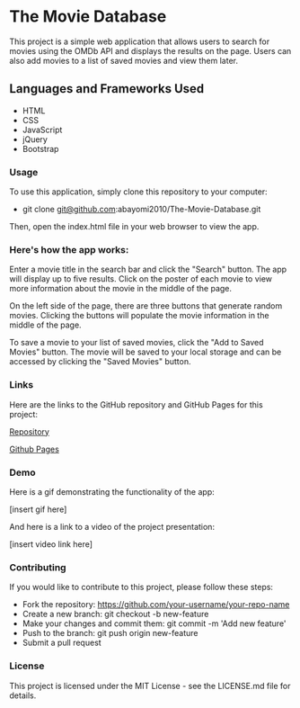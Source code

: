 # The Movie Database
This project is a simple web application that allows users to search for movies using the OMDb API and displays the results on the page. Users can also add movies to a list of saved movies and view them later.

## Languages and Frameworks Used
* HTML
* CSS
* JavaScript
* jQuery
* Bootstrap

### Usage
To use this application, simply clone this repository to your computer:
* git clone git@github.com:abayomi2010/The-Movie-Database.git

Then, open the index.html file in your web browser to view the app.

### Here's how the app works:

Enter a movie title in the search bar and click the "Search" button. The app will display up to five results. Click on the poster of each movie to view more information about the movie in the middle of the page.

On the left side of the page, there are three buttons that generate random movies. Clicking the buttons will populate the movie information in the middle of the page.

To save a movie to your list of saved movies, click the "Add to Saved Movies" button. The movie will be saved to your local storage and can be accessed by clicking the "Saved Movies" button.


### Links
Here are the links to the GitHub repository and GitHub Pages for this project:

[Repository](https://github.com/Jacwilalasey/Group-Project)

[Github Pages](https://jacwilalasey.github.io/The-Movie-Database/)

### Demo
Here is a gif demonstrating the functionality of the app:

[insert gif here]

And here is a link to a video of the project presentation:

[insert video link here]

### Contributing
If you would like to contribute to this project, please follow these steps:

* Fork the repository: https://github.com/your-username/your-repo-name
* Create a new branch: git checkout -b new-feature
* Make your changes and commit them: git commit -m 'Add new feature'
* Push to the branch: git push origin new-feature
* Submit a pull request


### License
This project is licensed under the MIT License - see the LICENSE.md file for details.
